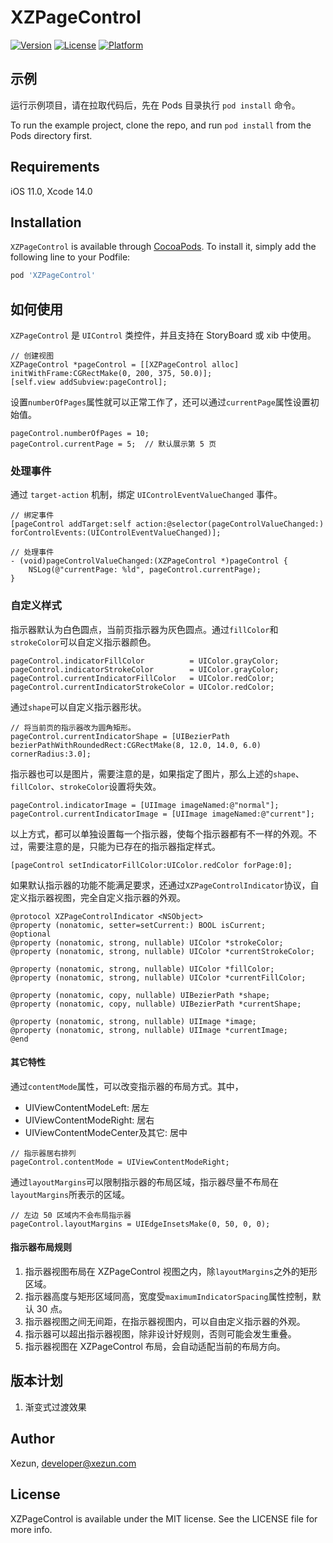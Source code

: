 # XZPageControl

[![Version](https://img.shields.io/cocoapods/v/XZPageControl.svg?style=flat)](https://cocoapods.org/pods/XZPageControl)
[![License](https://img.shields.io/cocoapods/l/XZPageControl.svg?style=flat)](https://cocoapods.org/pods/XZPageControl)
[![Platform](https://img.shields.io/cocoapods/p/XZPageControl.svg?style=flat)](https://cocoapods.org/pods/XZPageControl)

## 示例

运行示例项目，请在拉取代码后，先在 Pods 目录执行 `pod install` 命令。

To run the example project, clone the repo, and run `pod install` from the Pods directory first.

## Requirements

iOS 11.0, Xcode 14.0

## Installation

`XZPageControl` is available through [CocoaPods](https://cocoapods.org). To install it, simply add the following line to your Podfile:

```ruby
pod 'XZPageControl'
```

## 如何使用

`XZPageControl` 是 `UIControl` 类控件，并且支持在 StoryBoard 或 xib 中使用。

```objc
// 创建视图
XZPageControl *pageControl = [[XZPageControl alloc] initWithFrame:CGRectMake(0, 200, 375, 50.0)];
[self.view addSubview:pageControl];
```

设置`numberOfPages`属性就可以正常工作了，还可以通过`currentPage`属性设置初始值。

```objc
pageControl.numberOfPages = 10;
pageControl.currentPage = 5;  // 默认展示第 5 页
```

### 处理事件

通过 `target-action` 机制，绑定 `UIControlEventValueChanged` 事件。

```objc
// 绑定事件
[pageControl addTarget:self action:@selector(pageControlValueChanged:) forControlEvents:(UIControlEventValueChanged)];

// 处理事件
- (void)pageControlValueChanged:(XZPageControl *)pageControl {
    NSLog(@"currentPage: %ld", pageControl.currentPage);
}
```

### 自定义样式

指示器默认为白色圆点，当前页指示器为灰色圆点。通过`fillColor`和`strokeColor`可以自定义指示器颜色。

```objc
pageControl.indicatorFillColor          = UIColor.grayColor;
pageControl.indicatorStrokeColor        = UIColor.grayColor;
pageControl.currentIndicatorFillColor   = UIColor.redColor;
pageControl.currentIndicatorStrokeColor = UIColor.redColor;
```

通过`shape`可以自定义指示器形状。

```objc
// 将当前页的指示器改为圆角矩形。
pageControl.currentIndicatorShape = [UIBezierPath bezierPathWithRoundedRect:CGRectMake(8, 12.0, 14.0, 6.0) cornerRadius:3.0];
```

指示器也可以是图片，需要注意的是，如果指定了图片，那么上述的`shape`、`fillColor`、`strokeColor`设置将失效。

```objc
pageControl.indicatorImage = [UIImage imageNamed:@"normal"];
pageControl.currentIndicatorImage = [UIImage imageNamed:@"current"];
```

以上方式，都可以单独设置每一个指示器，使每个指示器都有不一样的外观。不过，需要注意的是，只能为已存在的指示器指定样式。

```objc
[pageControl setIndicatorFillColor:UIColor.redColor forPage:0];
```

如果默认指示器的功能不能满足要求，还通过`XZPageControlIndicator`协议，自定义指示器视图，完全自定义指示器的外观。

```objc
@protocol XZPageControlIndicator <NSObject>
@property (nonatomic, setter=setCurrent:) BOOL isCurrent;
@optional
@property (nonatomic, strong, nullable) UIColor *strokeColor;
@property (nonatomic, strong, nullable) UIColor *currentStrokeColor;

@property (nonatomic, strong, nullable) UIColor *fillColor;
@property (nonatomic, strong, nullable) UIColor *currentFillColor;

@property (nonatomic, copy, nullable) UIBezierPath *shape;
@property (nonatomic, copy, nullable) UIBezierPath *currentShape;

@property (nonatomic, strong, nullable) UIImage *image;
@property (nonatomic, strong, nullable) UIImage *currentImage;
@end
```

#### 其它特性

通过`contentMode`属性，可以改变指示器的布局方式。其中，

- UIViewContentModeLeft: 居左
- UIViewContentModeRight: 居右
- UIViewContentModeCenter及其它: 居中

```objc
// 指示器居右排列
pageControl.contentMode = UIViewContentModeRight; 
```

通过`layoutMargins`可以限制指示器的布局区域，指示器尽量不布局在`layoutMargins`所表示的区域。

```obj
// 左边 50 区域内不会布局指示器
pageControl.layoutMargins = UIEdgeInsetsMake(0, 50, 0, 0);
```

#### 指示器布局规则

1. 指示器视图布局在 XZPageControl 视图之内，除`layoutMargins`之外的矩形区域。
2. 指示器高度与矩形区域同高，宽度受`maximumIndicatorSpacing`属性控制，默认 30 点。
3. 指示器视图之间无间距，在指示器视图内，可以自由定义指示器的外观。
4. 指示器可以超出指示器视图，除非设计好规则，否则可能会发生重叠。
5. 指示器视图在 XZPageControl 布局，会自动适配当前的布局方向。

## 版本计划

1. 渐变式过渡效果

## Author

Xezun, developer@xezun.com

## License

XZPageControl is available under the MIT license. See the LICENSE file for more info.
